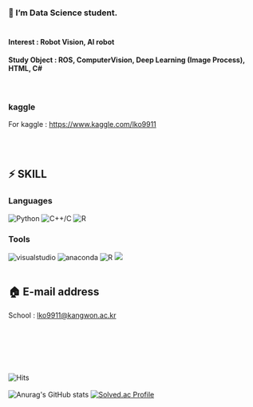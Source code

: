 <!-- ### Hi there 👋 -->

<!--
**lko9911/lko9911** is a ✨ _special_ ✨ repository because its `README.md` (this file) appears on your GitHub profile.

Here are some ideas to get you started:

- 🔭 I’m currently working on ...
- 🌱 I’m currently learning ...
- 👯 I’m looking to collaborate on ...
- 🤔 I’m looking for help with ...
- 💬 Ask me about ...
- 📫 How to reach me: ...
- 😄 Pronouns: ...
- ⚡ Fun fact: ...
-->
### 🌱  I’m Data Science student. <br><br>
#### Interest : Robot Vision, AI robot
#### Study Object : ROS, ComputerVision, Deep Learning (Image Process), HTML, C#
<br>

### kaggle

 For kaggle : https://www.kaggle.com/lko9911

<br><br>

## ⚡ SKILL
### Languages 
![Python](https://img.shields.io/badge/Python-3776AB.svg?&style=for-the-badge&logo=Python&logoColor=white)
![C++/C](https://img.shields.io/badge/C/C++-512BD4.svg?&style=for-the-badge&logo=cplusplus&logoColor=white)
![R](https://img.shields.io/badge/R-00599C.svg?&style=for-the-badge&logo=&logoColor=white)
<br>
### Tools
![visualstudio](https://img.shields.io/badge/visualstudio-2C2255.svg?&style=for-the-badge&logo=visualstudio&logoColor=white)
![anaconda](https://img.shields.io/badge/anaconda-44A833.svg?&style=for-the-badge&logo=anaconda&logoColor=white)
![R](https://img.shields.io/badge/R_Studio-00599C.svg?&style=for-the-badge&logo=&logoColor=white)
<img src="https://img.shields.io/badge/Google Colab-F9AB00?style=for-the-badge&logo=Google Colab&logoColor=white">
<br><br>
## 🏠 E-mail address

School : lko9911@kangwon.ac.kr <br>

<br><br>
##
<br>

![Hits](https://hits.seeyoufarm.com/api/count/incr/badge.svg?url=https%3A%2F%2Fgithub.com%2Flko9911&count_bg=%23AF4CD1&title_bg=%23B56FCD&icon=&icon_color=%23E7E7E7&title=hits&edge_flat=false)<br><br>
![Anurag's GitHub stats](https://github-readme-stats.vercel.app/api?username=lko9911&show_icons=true&theme=radical)
[![Solved.ac Profile](http://mazassumnida.wtf/api/v2/generate_badge?boj=lko9911)](https://solved.ac/lko9911/)


